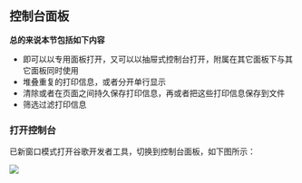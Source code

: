 ## 控制台面板

**总的来说本节包括如下内容**

* 即可以以专用面板打开，又可以以抽屉式控制台打开，附属在其它面板下与其它面板同时使用
* 堆叠重复的打印信息，或者分开单行显示
* 清除或者在页面之间持久保存打印信息，再或者把这些打印信息保存到文件
* 筛选过滤打印信息

### 打开控制台

已新窗口模式打开谷歌开发者工具，切换到控制台面板，如下图所示：

![](https://developers.google.cn/web/tools/chrome-devtools/console/images/console-panel.png)

